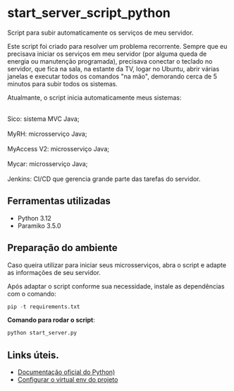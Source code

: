 # start_server_script_python

<p>Script para subir automaticamente os serviços de meu servidor.</p>
<p>Este script foi criado para resolver um problema recorrente. Sempre que eu precisava iniciar os
serviços em meu servidor (por alguma queda de energia ou manutenção programada), precisava conectar o 
teclado no servidor, que fica na sala, na estante da TV, logar no Ubuntu, abrir várias janelas e 
executar todos os comandos "na mão", demorando cerca de 5 minutos para subir todos os sistemas.</p>

<p>Atualmante, o script inicia automaticamente meus sistemas:</p>

<br>Sico: sistema MVC Java;</br>
<br>MyRH: microsserviço Java;</br>
<br>MyAccess V2: microsserviço Java;</br>
<br>Mycar: microsserviço Java;</br>
<br>Jenkins: CI/CD que gerencia grande parte das tarefas do servidor.</br>


## Ferramentas utilizadas

- Python 3.12
- Paramiko 3.5.0

## Preparação do ambiente
<p>Caso queira utilizar para iniciar seus microsserviços, abra o script e adapte as informações de seu servidor.</p>

<p>Após adaptar o script conforme sua necessidade, instale as dependências com o comando:</p>

````python
pip -t requirements.txt
````

**Comando para rodar o script**:

````python
python start_server.py
````

## Links úteis.

- [Documentação oficial do Python)](https://www.python.org/)
- [Configurar o virtual env do projeto](https://docs.python.org/pt-br/3/library/venv.html)
